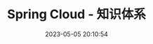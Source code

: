 ---
pageComponent: 
  name: Catalogue
  data: 
    path: 32.Spring生态/50.Spring Cloud
    imgUrl: /img/icon/spring.png
    description: Spring Cloud 是一套完整的微服务解决方案，基于 Spring Boot 框架，准确的说，它不是一个框架，而是一个大的容器，它将市面上较好的微服务框架集成进来，从而简化了开发者的代码量。
title: Spring Cloud - 知识体系
date: 2023-05-05 20:10:54
permalink: /spring/cloud
sidebar: false
article: false
comment: false
editLink: false
---